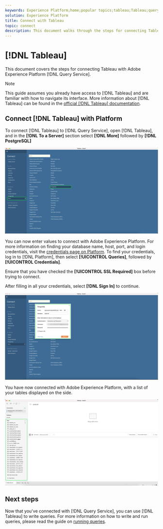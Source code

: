 ```yaml
---
keywords: Experience Platform;home;popular topics;tableau;Tableau;query service;Query service;connect to query service;
solution: Experience Platform
title: Connect with Tableau
topic: connect
description: This document walks through the steps for connecting Tableau with Adobe Experience Platform Query Service.
---
```


# [!DNL Tableau]

This document covers the steps for connecting Tableau with Adobe Experience Platform [!DNL Query Service].

>[!NOTE]
>
> This guide assumes you already have access to [!DNL Tableau] and are familiar with how to navigate its interface. More information about [!DNL Tableau] can be found in the [official [!DNL Tableau] documentation](https://help.tableau.com/current/pro/desktop/en-us/default.htm).

## Connect [!DNL Tableau] with Platform

To connect [!DNL Tableau] to [!DNL Query Service], open [!DNL Tableau], and in the **[!DNL To a Server]** section select **[!DNL More]** followed by **[!DNL PostgreSQL]** 

![](../images/clients/tableau/open-connection.png)

You can now enter values to connect with Adobe Experience Platform. For more information on finding your database name, host, port, and login credentials, visit the [credentials page on Platform](https://platform.adobe.com/query/configuration). To find your credentials, log in to [!DNL Platform], then select **[!UICONTROL Queries]**, followed by **[!UICONTROL Credentials]**.

Ensure that you have checked the **[!UICONTROL SSL Required]** box before trying to connect.

After filling in all your credentials, select **[!DNL Sign In]** to continue.
    
![](../images/clients/tableau/sign-in.png)

You have now connected with Adobe Experience Platform, with a list of your tables displayed on the side.

![](../images/clients/tableau/connected.png)

## Next steps

Now that you've connected with [!DNL Query Service], you can use [!DNL Tableau] to write queries. For more information on how to write and run queries, please read the guide on [running queries](../best-practices/writing-queries.md).